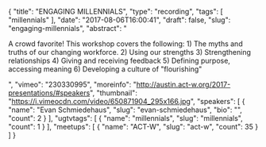 {
  "title": "ENGAGING MILLENNIALS",
  "type": "recording",
  "tags": [
    "millennials"
  ],
  "date": "2017-08-06T16:00:41",
  "draft": false,
  "slug": "engaging-millennials",
  "abstract": "<p>A crowd favorite! This workshop covers the following: 1) The myths and truths of our changing workforce. 2) Using our strengths 3) Strengthening relationships 4) Giving and receiving feedback 5) Defining purpose, accessing meaning 6) Developing a culture of \"flourishing\"</p>",
  "vimeo": "230330995",
  "moreinfo": "http://austin.act-w.org/2017-presentations/#speakers",
  "thumbnail": "https://i.vimeocdn.com/video/650871904_295x166.jpg",
  "speakers": [
    {
      "name": "Evan Schmiedehaus",
      "slug": "evan-schmiedehaus",
      "bio": "",
      "count": 2
    }
  ],
  "ugtvtags": [
    {
      "name": "millennials",
      "slug": "millennials",
      "count": 1
    }
  ],
  "meetups": [
    {
      "name": "ACT-W",
      "slug": "act-w",
      "count": 35
    }
  ]
}